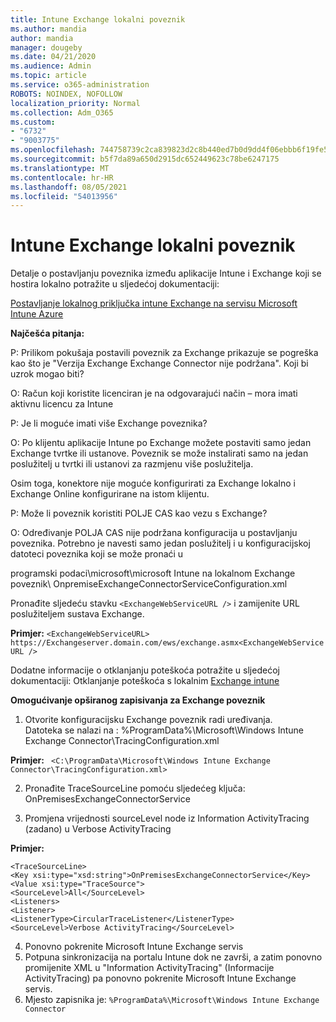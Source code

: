 ```yaml
---
title: Intune Exchange lokalni poveznik
ms.author: mandia
author: mandia
manager: dougeby
ms.date: 04/21/2020
ms.audience: Admin
ms.topic: article
ms.service: o365-administration
ROBOTS: NOINDEX, NOFOLLOW
localization_priority: Normal
ms.collection: Adm_O365
ms.custom:
- "6732"
- "9003775"
ms.openlocfilehash: 744758739c2ca839823d2c8b440ed7b0d9dd4f06ebbb6f19fe52041a6710c4b4
ms.sourcegitcommit: b5f7da89a650d2915dc652449623c78be6247175
ms.translationtype: MT
ms.contentlocale: hr-HR
ms.lasthandoff: 08/05/2021
ms.locfileid: "54013956"
---
```

# <a name="intune-exchange-on-premise-connector"></a>Intune Exchange lokalni poveznik

Detalje o postavljanju poveznika između aplikacije Intune i Exchange koji se hostira lokalno potražite u sljedećoj dokumentaciji:

[Postavljanje lokalnog priključka intune Exchange na servisu Microsoft Intune Azure](https://docs.microsoft.com/intune/exchange-connector-install)

**Najčešća pitanja:**

P: Prilikom pokušaja postavili poveznik za Exchange prikazuje se pogreška kao što je "Verzija Exchange Exchange Connector nije podržana". Koji bi uzrok mogao biti?

O: Račun koji koristite licenciran je na odgovarajući način – mora imati aktivnu licencu za Intune

P: Je li moguće imati više Exchange poveznika?

O: Po klijentu aplikacije Intune po Exchange možete postaviti samo jedan Exchange tvrtke ili ustanove. Poveznik se može instalirati samo na jedan poslužitelj u tvrtki ili ustanovi za razmjenu više poslužitelja.

Osim toga, konektore nije moguće konfigurirati za Exchange lokalno i Exchange Online konfigurirane na istom klijentu.

P: Može li poveznik koristiti POLJE CAS kao vezu s Exchange?

O: Određivanje POLJA CAS nije podržana konfiguracija u postavljanju poveznika. Potrebno je navesti samo jedan poslužitelj i u konfiguracijskoj datoteci poveznika koji se može pronaći u

programski podaci\microsoft\microsoft Intune na lokalnom Exchange poveznik\ OnpremiseExchangeConnectorServiceConfiguration.xml

Pronađite sljedeću stavku ```<ExchangeWebServiceURL />``` i zamijenite URL poslužiteljem sustava Exchange.

**Primjer:**
```<ExchangeWebServiceURL> https://Exchangeserver.domain.com/ews/exchange.asmx<ExchangeWebServiceURL />```

Dodatne informacije o otklanjanju poteškoća potražite u sljedećoj dokumentaciji: Otklanjanje poteškoća s lokalnim [Exchange intune](https://support.microsoft.com/help/4471887/troubleshooting-exchange-connector-in-microsoft-intune)

**Omogućivanje opširanog zapisivanja za Exchange poveznik**

1. Otvorite konfiguracijsku Exchange poveznik radi uređivanja.  
Datoteka se nalazi na : %ProgramData%\Microsoft\Windows Intune Exchange Connector\TracingConfiguration.xml  

**Primjer:**
``` <C:\ProgramData\Microsoft\Windows Intune Exchange Connector\TracingConfiguration.xml>```
  
2. Pronađite TraceSourceLine pomoću sljedećeg ključa: OnPremisesExchangeConnectorService  
  
3. Promjena vrijednosti sourceLevel node iz Information ActivityTracing (zadano) u Verbose ActivityTracing  

**Primjer:**
```
<TraceSourceLine>  
<Key xsi:type="xsd:string">OnPremisesExchangeConnectorService</Key>  
<Value xsi:type="TraceSource">  
<SourceLevel>All</SourceLevel>  
<Listeners>  
<Listener>  
<ListenerType>CircularTraceListener</ListenerType>
<SourceLevel>Verbose ActivityTracing</SourceLevel>
```
4. Ponovno pokrenite Microsoft Intune Exchange servis  
5. Potpuna sinkronizacija na portalu Intune dok ne završi, a zatim ponovno promijenite XML u "Information ActivityTracing" (Informacije ActivityTracing) pa ponovno pokrenite Microsoft Intune Exchange servis.  
6. Mjesto zapisnika je: `%ProgramData%\Microsoft\Windows Intune Exchange Connector`